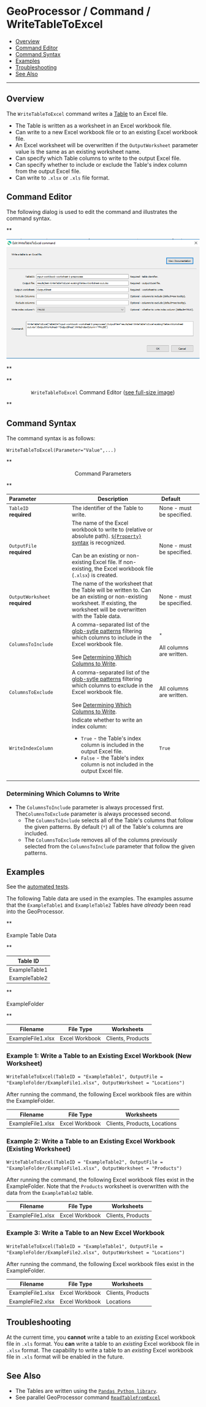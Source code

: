 # GeoProcessor / Command / WriteTableToExcel #

* [Overview](#overview)
* [Command Editor](#command-editor)
* [Command Syntax](#command-syntax)
* [Examples](#examples)
* [Troubleshooting](#troubleshooting)
* [See Also](#see-also)

-------------------------

## Overview ##

The `WriteTableToExcel` command writes a [Table](../../introduction/introduction.md#table) to an Excel file. 

* The Table is written as a worksheet in an Excel workbook file. 
* Can write to a new Excel workbook file or to an existing Excel workbook file. 
* An Excel worksheet will be overwritten if the `OutputWorksheet` parameter value is the same as an existing worksheet name. 
* Can specify which Table columns to write to the output Excel file. 
* Can specify whether to include or exclude the Table's index column from the output Excel file.
* Can write to `.xlsx` or `.xls` file format. 

## Command Editor ##

The following dialog is used to edit the command and illustrates the command syntax.

**<p style="text-align: center;">
![WriteTableToExcel](WriteTableToExcel.png)
</p>**

**<p style="text-align: center;">
`WriteTableToExcel` Command Editor (<a href="../WriteTableToExcel.png">see full-size image</a>)
</p>**

## Command Syntax ##

The command syntax is as follows:

```text
WriteTableToExcel(Parameter="Value",...)
```
**<p style="text-align: center;">
Command Parameters
</p>**

|**Parameter**&nbsp;&nbsp;&nbsp;&nbsp;&nbsp;&nbsp;&nbsp;&nbsp;&nbsp;&nbsp;&nbsp;&nbsp;&nbsp;&nbsp;&nbsp;&nbsp;&nbsp;&nbsp;&nbsp;&nbsp;&nbsp; | **Description** | **Default**&nbsp;&nbsp;&nbsp;&nbsp;&nbsp;&nbsp;&nbsp;&nbsp;&nbsp;&nbsp; |
| --------------|-----------------|----------------- |
| `TableID` <br>**required**| The identifier of the Table to write.| None - must be specified. |
| `OutputFile` <br>**required**| The name of the Excel workbook to write to (relative or absolute path). [`${Property}` syntax](../../introduction/introduction.md#geoprocessor-properties-property) is recognized. <br><br> Can be an existing or non-existing Excel file. If non-existing, the Excel workbook file (`.xlsx`) is created. | None - must be specified. |
| `OutputWorksheet` <br>**required**| The name of the worksheet that the Table will be written to. Can be an existing or non-existing worksheet. If existing, the worksheet will be overwritten with the Table data. |None - must be specified. |
|`ColumnsToInclude`| A comma-separated list of the [glob-sytle patterns](https://en.wikipedia.org/wiki/Glob_(programming)) filtering which columns to include in the Excel workbook file. <br><br> See [Determining Which Columns to Write](#determining-which-columns-to-write).| `*` <br><br> All columns are written. |  
|`ColumnsToExclude`| A comma-separated list of the [glob-sytle patterns](https://en.wikipedia.org/wiki/Glob_(programming)) filtering which columns to exclude in the Excel workbook file. <br><br> See [Determining Which Columns to Write](#determining-which-columns-to-write).| All columns are written. |
|`WriteIndexColumn`| Indicate whether to write an index column:<ul><li>`True` - the Table's index column is included in the output Excel file.</li><li>`False` - the Table's index column is not included in the output Excel file.</li></ul>|`True`|

### Determining Which Columns to Write

* The `ColumnsToInclude` parameter is always processed first. The`ColumnsToExclude` parameter is always processed second. 
    + The `ColumnsToInclude` selects all of the Table's columns that follow the given patterns. By default (`*`) all of the Table's columns are included. 
    + The `ColumnsToExclude` removes all of the columns previously selected from the `ColumnsToInclude` parameter that follow the given patterns. 

## Examples ##

See the [automated tests](https://github.com/OpenWaterFoundation/owf-app-geoprocessor-python-test/tree/master/test/commands/WriteTableToExcel).

The following Table data are used in the examples. 
The examples assume that the `ExampleTable1` and `ExampleTable2` Tables have *already* been read into the GeoProcessor.

**<p style="text-align: left;">
Example Table Data
</p>**

| Table ID|
| ---- | 
| ExampleTable1 | 
| ExampleTable2 | 

**<p style="text-align: left;">
ExampleFolder
</p>**

|Filename|File Type|Worksheets|
| ---- |---|----|
| ExampleFile1.xlsx |Excel Workbook|Clients, Products|

### Example 1: Write a Table to an Existing Excel Workbook (New Worksheet) ###

```
WriteTableToExcel(TableID = "ExampleTable1", OutputFile = "ExampleFolder/ExampleFile1.xlsx", OutputWorksheet = "Locations")
```

After running the command, the following Excel workbook files are within the ExampleFolder. 

|Filename|File Type|Worksheets|
| ---- |---|----|
| ExampleFile1.xlsx |Excel Workbook|Clients, Products, Locations|

### Example 2: Write a Table to an Existing Excel Workbook (Existing Worksheet) ###

```
WriteTableToExcel(TableID = "ExampleTable2", OutputFile = "ExampleFolder/ExampleFile1.xlsx", OutputWorksheet = "Products")
```

After running the command, the following Excel workbook files exist in the ExampleFolder.
Note that the `Products` worksheet is overwritten with the data from the `ExampleTable2` table.

|Filename|File Type|Worksheets|
| ---- |---|----|
| ExampleFile1.xlsx |Excel Workbook|Clients, Products|

### Example 3: Write a Table to an New Excel Workbook ###

```
WriteTableToExcel(TableID = "ExampleTable1", OutputFile = "ExampleFolder/ExampleFile2.xlsx", OutputWorksheet = "Locations")
```

After running the command, the following Excel workbook files exist in the ExampleFolder. 

|Filename|File Type|Worksheets|
| ---- |---|----|
| ExampleFile1.xlsx |Excel Workbook|Clients, Products|
| ExampleFile2.xlsx|Excel Workbook|Locations|

## Troubleshooting ##

At the current time, you **cannot** write a table to an *existing* Excel workbook file in `.xls` format. 
You **can** write a table to an *existing* Excel workbook file in `.xlsx` format. 
The capability to write a table to an *existing* Excel workbook file in `.xls` format will be enabled in the future. 

## See Also ##

* The Tables are written using the [`Pandas Python library`](https://pandas.pydata.org/). 
* See parallel GeoProcessor command [`ReadTableFromExcel`](../ReadTableFromExcel/ReadTableFromExcel.md)
